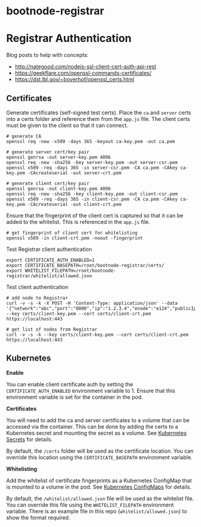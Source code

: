# bootnode-registrar

# Registrar Authentication

Blog posts to help with concepts:

- http://nategood.com/nodejs-ssl-client-cert-auth-api-rest
- https://geekflare.com/openssl-commands-certificates/
- https://dst.lbl.gov/~boverhof/openssl_certs.html

## Certificates

Generate certificates (self-signed test certs). Place the `ca` and `server` certs into a certs folder and reference them from the `app.js` file. The client certs must be given to the client so that it can connect.

```
# generate CA
openssl req -new -x509 -days 365 -keyout ca-key.pem -out ca.pem

# generate server cert/key pair
openssl genrsa -out server-key.pem 4096 
openssl req -new -sha256 -key server-key.pem -out server-csr.pem
openssl x509 -req -days 365 -in server-csr.pem -CA ca.pem -CAkey ca-key.pem -CAcreateserial -out server-crt.pem

# generate client cert/key pair
openssl genrsa -out client-key.pem 4096 
openssl req -new -sha256 -key client-key.pem -out client-csr.pem
openssl x509 -req -days 365 -in client-csr.pem -CA ca.pem -CAkey ca-key.pem -CAcreateserial -out client-crt.pem
```

Ensure that the fingerprint of the client cert is captured so that it can be added to the whitelist. This is referenced in the `app.js` file.

```
# get fingerprint of client cert for whitelisting
openssl x509 -in client-crt.pem -noout -fingerprint
```

Test Registrar client authentication

```
export CERTIFICATE_AUTH_ENABLED=1
export CERTIFICATE_BASEPATH=/root/bootnode-registrar/certs/
export WHITELIST_FILEPATH=/root/bootnode-registrar/whitelist/allowed.json
``` 

Test client authentication 

```
# add node to Registrar
curl -v -s -k -X POST -H 'Content-Type: application/json' --data '{"network":"abc","port":"8000","ip":"1.2.3.4","enode":"e124","publicIp":"4.3.2.1"}' --key certs/client-key.pem --cert certs/client-crt.pem https://localhost:443

# get list of nodes from Registrar
curl -v -s -k --key certs/client-key.pem --cert certs/client-crt.pem https://localhost:443

```

## Kubernetes

**Enable**

You can enable client certificate auth by setting the `CERTIFICATE_AUTH_ENABLED` environment variable to 1. Ensure that this environment variable is set for the container in the pod.

**Certificates**

You will need to add the ca and server certificates to a volume that can be accessed via the container. This can be done by adding the certs to a Kubernetes secret and mounting the secret as a volume. See [Kubernetes Secrets](https://kubernetes.io/docs/concepts/configuration/secret/) for details.

By default, the `/certs` folder will be used as the certificate location. You can override this location using the `CERTIFICATE_BASEPATH` environment variable.

**Whitelisting**

Add the whitelist of certificate fingerprints as a Kubernetes ConfigMap that is mounted to a volume in the pod. See [Kubernetes ConfigMaps](https://kubernetes.io/docs/tasks/configure-pod-container/configure-pod-configmap/) for details.

By default, the `/whitelist/allowed.json` file will be used as the whitelist file. You can override this file using the `WHITELIST_FILEPATH` environment variable. There is an example file in this repo (`whitelist/allowed.json`) to show the format required.
